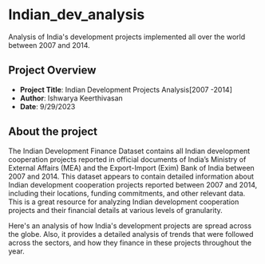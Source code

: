 # Indian_dev_analysis
Analysis of India's development projects implemented all over the world between 2007 and 2014. 

## Project Overview

- **Project Title**: Indian Development Projects Analysis[2007 -2014]
- **Author**: Ishwarya Keerthivasan
- **Date**: 9/29/2023

## About the project

<p>The Indian Development Finance Dataset contains all Indian development cooperation projects reported in
official documents of India’s Ministry of External Affairs (MEA) and the Export-Import (Exim) Bank of India
between 2007 and 2014. This dataset appears to contain detailed information about Indian development cooperation projects reported between 2007 and 2014, including their locations, funding commitments, and other relevant data. This is a great resource for analyzing Indian development cooperation projects and their financial details at various levels of granularity. </p>

<p>Here's an analysis of how India's development projects are spread across the globe. Also, it provides a detailed analysis of trends that were followed across the sectors, and how they finance in these projects throughout the year.</p>
